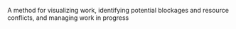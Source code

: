 A method for visualizing work, identifying potential blockages and resource conflicts, and managing work in progress